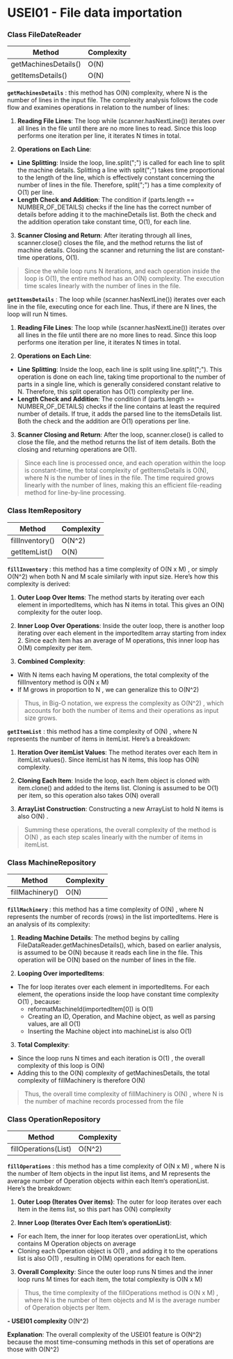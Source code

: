 # USEI01 - File data importation

### **Class FileDateReader**

| Method               | Complexity |
|----------------------|------------|
| getMachinesDetails() | O(N)       |
| getItemsDetails()    | O(N)       |

**`getMachinesDetails`** : this method has O(N) complexity, where N is the number of lines in the input file. The complexity analysis follows the code flow and examines operations in relation to the number of lines:

1. **Reading File Lines**: The loop while (scanner.hasNextLine()) iterates over all lines in the file until there are no more lines to read. Since this loop performs one iteration per line, it iterates N times in total.

2. **Operations on Each Line**:
 - **Line Splitting**: Inside the loop, line.split(";") is called for each line to split the machine details. Splitting a line with split(";") takes time proportional to the length of the line, which is effectively constant concerning the number of lines in the file. Therefore, split(";") has a time complexity of O(1) per line.
 - **Length Check and Addition**: The condition if (parts.length == NUMBER_OF_DETAILS) checks if the line has the correct number of details before adding it to the machineDetails list. Both the check and the addition operation take constant time, O(1), for each line.
3. **Scanner Closing and Return**: After iterating through all lines, scanner.close() closes the file, and the method returns the list of machine details. Closing the scanner and returning the list are constant-time operations, O(1).

> Since the while loop runs N iterations, and each operation inside the loop is O(1), the entire method has an O(N) complexity. The execution time scales linearly with the number of lines in the file.
> 

**`getItemsDetails`** : The loop while (scanner.hasNextLine()) iterates over each line in the file, executing once for each line. Thus, if there are N lines, the loop will run N times.

1. **Reading File Lines**: The loop while (scanner.hasNextLine()) iterates over all lines in the file until there are no more lines to read. Since this loop performs one iteration per line, it iterates N times in total.

2. **Operations on Each Line**:
- **Line Splitting**: Inside the loop, each line is split using line.split(";"). This operation is done on each line, taking time proportional to the number of parts in a single line, which is generally considered constant relative to N. Therefore, this split operation has O(1) complexity per line.
- **Length Check and Addition**: The condition if (parts.length >= NUMBER_OF_DETAILS) checks if the line contains at least the required number of details. If true, it adds the parsed line to the itemsDetails list. Both the check and the addition are O(1) operations per line.
3. **Scanner Closing and Return**: After the loop, scanner.close() is called to close the file, and the method returns the list of item details. Both the closing and returning operations are O(1).

> Since each line is processed once, and each operation within the loop is constant-time, the total complexity of getItemsDetails is O(N), where N is the number of lines in the file. The time required grows linearly with the number of lines, making this an efficient file-reading method for line-by-line processing.
>

### **Class ItemRepository**

| Method             | Complexity |
|--------------------|------------|
| fillInventory()    | O(N^2)     |
| getItemList()      | O(N)       |

**`fillInventory`** : this method has a time complexity of  O(N x M) , or simply  O(N^2)  when both  N  and  M  scale similarly with input size. Here’s how this complexity is derived:

1. **Outer Loop Over Items**: The method starts by iterating over each element in importedItems, which has  N  items in total. This gives an  O(N)  complexity for the outer loop.

2. **Inner Loop Over Operations**: Inside the outer loop, there is another loop iterating over each element in the importedItem array starting from index 2. Since each item has an average of  M  operations, this inner loop has  O(M)  complexity per item.

3. **Combined Complexity**: 
 - With  N  items each having  M  operations, the total complexity of the fillInventory method is  O(N x M) 
 - If  M  grows in proportion to  N , we can generalize this to  O(N^2)

> Thus, in Big-O notation, we express the complexity as  O(N^2) , which accounts for both the number of items and their operations as input size grows.
> 

**`getItemList`** : this method has a time complexity of  O(N) , where  N  represents the number of items in itemList. Here’s a breakdown:

1. **Iteration Over itemList Values**: The method iterates over each Item in itemList.values(). Since itemList has  N  items, this loop has  O(N)  complexity.

2. **Cloning Each Item**: Inside the loop, each Item object is cloned with item.clone() and added to the items list. Cloning is assumed to be  O(1)  per item, so this operation also takes  O(N)  overall

3. **ArrayList Construction**: Constructing a new ArrayList to hold  N  items is also  O(N) .

> Summing these operations, the overall complexity of the method is  O(N) , as each step scales linearly with the number of items in itemList.


### **Class MachineRepository**

| Method          | Complexity |
|-----------------|------------|
| fillMachinery() | O(N)       |


**`fillMachinery`** : this method has a time complexity of  O(N) , where  N  represents the number of records (rows) in the list importedItems. Here is an analysis of its complexity:

1. **Reading Machine Details**: The method begins by calling FileDataReader.getMachinesDetails(), which, based on earlier analysis, is assumed to be  O(N)  because it reads each line in the file. This operation will be  O(N)  based on the number of lines in the file.

2. **Looping Over importedItems**: 
- The for loop iterates over each element in importedItems. For each element, the operations inside the loop have constant time complexity  O(1) , because:
  * reformatMachineId(importedItem[0]) is O(1) 
  * Creating an ID, Operation, and Machine object, as well as parsing values, are all  O(1)
  * Inserting the Machine object into machineList is also  O(1)

3. **Total Complexity**: 
- Since the loop runs  N  times and each iteration is  O(1) , the overall complexity of this loop is  O(N)
- Adding this to the  O(N)  complexity of getMachinesDetails, the total complexity of fillMachinery is therefore  O(N)

> Thus, the overall time complexity of fillMachinery is  O(N) , where  N  is the number of machine records processed from the file


### **Class OperationRepository**

| Method               | Complexity |
|----------------------|------------|
| fillOperations(List) | O(N^2)     |

**`fillOperations`** : this method has a time complexity of  O(N x M) , where  N  is the number of Item objects in the input list items, and  M  represents the average number of Operation objects within each Item‘s operationList. Here’s the breakdown:

1. **Outer Loop (Iterates Over items)**: The outer for loop iterates over each Item in the items list, so this part has  O(N)  complexity

2. **Inner Loop (Iterates Over Each Item’s operationList)**:
- For each Item, the inner for loop iterates over operationList, which contains  M  Operation objects on average
- Cloning each Operation object is  O(1) , and adding it to the operations list is also  O(1) , resulting in  O(M)  operations for each Item.

3. **Overall Complexity**: Since the outer loop runs  N  times and the inner loop runs  M  times for each item, the total complexity is  O(N x M)

> Thus, the time complexity of the fillOperations method is  O(N x M) , where  N  is the number of Item objects and  M  is the average number of Operation objects per Item.


**- USEI01 complexity** O(N^2)

**Explanation**: The overall complexity of the USEI01 feature is  O(N^2)  because the most time-consuming methods in this set of operations are those with  O(N^2) 